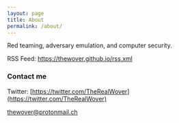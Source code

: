 ```yaml
---
layout: page
title: About
permalink: /about/
---
```


Red teaming, adversary emulation, and computer security.

RSS Feed: https://thewover.github.io/rss.xml

### Contact me

Twitter: [https://twitter.com/TheRealWover](https://twitter.com/TheRealWover)

[thewover@protonmail.ch](thewover@protonmail.ch)
